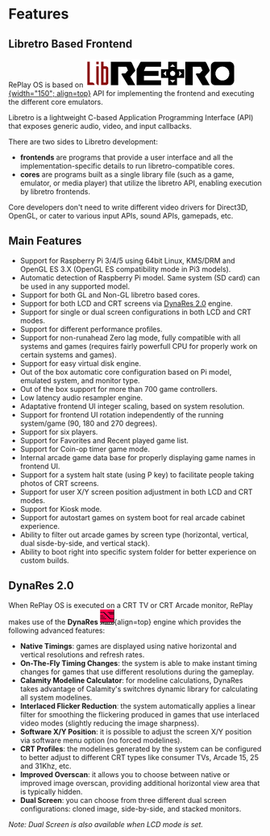 # Features

## Libretro Based Frontend

RePlay OS is based on [![Libretro Logo](img/libretro.png){width="150"; align=top}](https://www.libretro.com/index.php/api/) API for implementing the frontend and executing the different core emulators.

Libretro is a lightweight C-based Application Programming Interface (API) that exposes generic audio, video, and input callbacks.

There are two sides to Libretro development:

- **frontends** are programs that provide a user interface and all the implementation-specific details to run libretro-compatible cores.
- **cores** are programs built as a single library file (such as a game, emulator, or media player) that utilize the libretro API, enabling execution by libretro frontends.

Core developers don't need to write different video drivers for Direct3D, OpenGL, or cater to various input APIs, sound APIs, gamepads, etc.

## Main Features

- Support for Raspberry Pi 3/4/5 using 64bit Linux, KMS/DRM and OpenGL ES 3.X (OpenGL ES compatibility mode in Pi3 models).
- Automatic detection of Raspberry Pi model. Same system (SD card) can be used in any supported model.
- Support for both GL and Non-GL libretro based cores.
- Support for both LCD and CRT screens via [DynaRes 2.0](features.md#dynares-20) engine.
- Support for single or dual screen configurations in both LCD and CRT modes.
- Support for different performance profiles.
- Support for non-runahead Zero lag mode, fully compatible with all systems and games (requires fairly powerfull CPU for properly work on certain systems and games).
- Support for easy virtual disk engine.
- Out of the box automatic core configuration based on Pi model, emulated system, and monitor type.
- Out of the box support for more than 700 game controllers.
- Low latency audio resampler engine.
- Adaptative frontend UI integer scaling, based on system resolution.
- Support for frontend UI rotation independently of the running system/game (90, 180 and 270 degrees).
- Support for six players.
- Support for Favorites and Recent played game list.
- Support for Coin-op timer game mode.
- Internal arcade game data base for properly displaying game names in frontend UI.
- Support for a system halt state (using P key) to facilitate people taking photos of CRT screens.
- Support for user X/Y screen position adjustment in both LCD and CRT modes.
- Support for Kiosk mode.
- Support for autostart games on system boot for real arcade cabinet experience.
- Ability to filter out arcade games by screen type (horizontal, vertical, dual sisde-by-side, and vertical stack).
- Ability to boot right into specific system folder for better experience on custom builds.

## DynaRes 2.0

When RePlay OS is executed on a CRT TV or CRT Arcade monitor, RePlay makes use of the **DynaRes** ![DynaRes Logo](img/dynares.png){align=top} engine which provides the following advanced features:

- **Native Timings**: games are displayed using native horizontal and vertical resolutions and refresh rates.
- **On-The-Fly Timing Changes**: the system is able to make instant timing changes for games that use different resolutions during the gameplay.
- **Calamity Modeline Calculator**: for modeline calculations, DynaRes takes advantage of Calamity's switchres dynamic library for calculating all system modelines.
- **Interlaced Flicker Reduction**ː the system automatically applies a linear filter for smoothing the flickering produced in games that use interlaced video modes (slightly reducing the image sharpness).
- **Software X/Y Position**: it is possible to adjust the screen X/Y position via software menu option (no forced modelines).
- **CRT Profiles**: the modelines generated by the system can be configured to better adjust to different CRT types like consumer TVs, Arcade 15, 25 and 31Khz, etc.
- **Improved Overscan**: it allows you to choose between native or improved image overscan, providing additional horizontal view area that is typically hidden.
- **Dual Screen**: you can choose from three different dual screen configurations: cloned image, side-by-side, and stacked monitors.

*Note: Dual Screen is also available when LCD mode is set.*